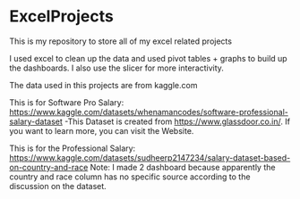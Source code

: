 # ExcelProjects
This is my repository to store all of my excel related projects

I used excel to clean up the data and used pivot tables + graphs to build up the dashboards. I also use the slicer for more interactivity.


The data used in this projects are from kaggle.com

This is for Software Pro Salary: https://www.kaggle.com/datasets/whenamancodes/software-professional-salary-dataset
  -This Dataset is created from https://www.glassdoor.co.in/. If you want to learn more, you can visit the Website.
  
This is for the Professional Salary: https://www.kaggle.com/datasets/sudheerp2147234/salary-dataset-based-on-country-and-race
Note: I made 2 dashboard because apparently the country and race column has no specific source according to the discussion on the dataset.
